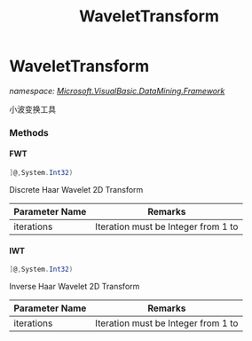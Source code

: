 ﻿---
title: WaveletTransform
---

# WaveletTransform
_namespace: [Microsoft.VisualBasic.DataMining.Framework](N-Microsoft.VisualBasic.DataMining.Framework.html)_

小波变换工具

### Methods

#### FWT
```csharp
]@,System.Int32)
```
Discrete Haar Wavelet 2D Transform

|Parameter Name|Remarks|
|--------------|-------|
|iterations|Iteration must be Integer from 1 to|


#### IWT
```csharp
]@,System.Int32)
```
Inverse Haar Wavelet 2D Transform

|Parameter Name|Remarks|
|--------------|-------|
|iterations|Iteration must be Integer from 1 to|






